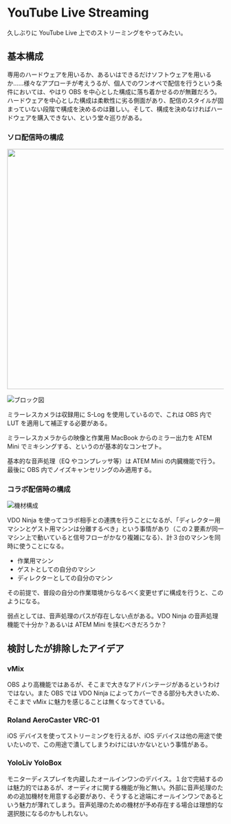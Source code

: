 # YouTube Live Streaming

久しぶりに YouTube Live 上でのストリーミングをやってみたい。

## 基本構成

専用のハードウェアを用いるか、あるいはできるだけソフトウェアを用いるか……様々なアプローチが考えうるが、個人でのワンオペで配信を行うという条件においては、やはり OBS を中心とした構成に落ち着かせるのが無難だろう。ハードウェアを中心とした構成は柔軟性に劣る側面があり、配信のスタイルが固まっていない段階で構成を決めるのは難しい。そして、構成を決めなければハードウェアを購入できない、という堂々巡りがある。

### ソロ配信時の構成

<img src="https://github.com/user-attachments/assets/2f5bba7d-1e09-463c-b215-94cb075f564a" width="557"></img>

![ブロック図](https://github.com/user-attachments/assets/afbfa8ab-d6f4-465d-ae5b-207765ce039a)

ミラーレスカメラは収録用に S-Log を使用しているので、これは OBS 内で LUT を適用して補正する必要がある。

ミラーレスカメラからの映像と作業用 MacBook からのミラー出力を ATEM Mini でミキシングする、というのが基本的なコンセプト。

基本的な音声処理（EQ やコンプレッサ等）は ATEM Mini の内臓機能で行う。最後に OBS 内でノイズキャンセリングのみ適用する。

### コラボ配信時の構成

![機材構成](https://github.com/user-attachments/assets/fd06cb77-6be1-4aaa-b5c5-095cfb9ef4f0)

VDO Ninja を使ってコラボ相手との連携を行うことになるが、「ディレクター用マシンとゲスト用マシンは分離するべき」という事情があり（この２要素が同一マシン上で動いていると信号フローがかなり複雑になる）、計３台のマシンを同時に使うことになる。

- 作業用マシン
- ゲストとしての自分のマシン
- ディレクターとしての自分のマシン

その前提で、普段の自分の作業環境からなるべく変更せずに構成を行うと、このようになる。

弱点としては、音声処理のパスが存在しない点がある。VDO Ninja の音声処理機能で十分か？あるいは ATEM Mini を挟むべきだろうか？

## 検討したが排除したアイデア

### vMix

OBS より高機能ではあるが、そこまで大きなアドバンテージがあるというわけではない。また OBS では VDO Ninja によってカバーできる部分も大きいため、そこまで vMix に魅力を感じることは無くなってきている。

### Roland AeroCaster VRC-01

iOS デバイスを使ってストリーミングを行えるが、iOS デバイスは他の用途で使いたいので、この用途で潰してしまうわけにはいかないという事情がある。

### YoloLiv YoloBox

モニターディスプレイを内蔵したオールインワンのデバイス。１台で完結するのは魅力的ではあるが、オーディオに関する機能が殆ど無い。外部に音声処理のための追加機材を用意する必要があり、そうすると途端にオールインワンであるという魅力が薄れてしまう。音声処理のための機材が予め存在する場合は理想的な選択肢になるのかもしれない。
